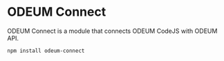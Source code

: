 # ODEUM Connect

ODEUM Connect is a module that connects ODEUM CodeJS with ODEUM API.

```
npm install odeum-connect
```
